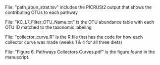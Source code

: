 File: "path_abun_strat.tsv" includes the PICRUSt2 output that shows the contributing OTUs to each pathway

File: "KC_L7_Filter_OTU_Name.txt" is the OTU abundance table with each OTU ID matched to the taxonomic labeling

File: "collector_curve.R" is the R file that has the code for how each collector curve was made (weeks 1 & 4 for all three diets)

File: "Figure 6. Pathways Collectors Curves.pdf" is the figure found in the manuscript. 
